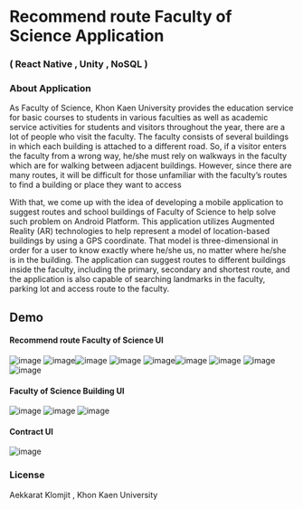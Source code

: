 # Recommend route Faculty of Science Application
### ( React Native , Unity , NoSQL ) 

### About Application

As Faculty of Science, Khon Kaen University provides the education service for basic courses to students in various faculties as well as academic service activities for students and visitors throughout the year, there are a lot of people who visit the faculty. The faculty consists of several buildings in which each building is attached to a different road. So, if a visitor enters the faculty from a wrong way, he/she must rely on walkways in the faculty which are for walking between adjacent buildings. However, since there are many routes, it will be difficult for those unfamiliar with the faculty’s routes to find a building or place they want to access

With that, we come up with the idea of developing a mobile application to suggest routes and school buildings of Faculty of Science to help solve such problem on Android Platform. This application utilizes Augmented Reality (AR) technologies to help represent a model of location-based buildings by using a GPS coordinate. That model is three-dimensional in order for a user to know exactly where he/she us, no matter where he/she is in the building. The application can suggest routes to different buildings inside the faculty, including the primary, secondary and shortest route, and the application is also capable of searching landmarks in the faculty, parking lot and access route to the faculty.


## Demo


 #### Recommend route Faculty of Science UI
 
![image](https://user-images.githubusercontent.com/56069441/122420286-c3722500-cfb5-11eb-9299-26a0f261eeb7.png)  ![image](https://user-images.githubusercontent.com/56069441/122420158-a6d5ed00-cfb5-11eb-8c16-fd7145ef6b36.png)![image](https://user-images.githubusercontent.com/56069441/122420382-d97fe580-cfb5-11eb-8936-1fc0c990a13f.png) ![image](https://user-images.githubusercontent.com/56069441/122420529-f4eaf080-cfb5-11eb-97bd-a49f14968764.png) ![image](https://user-images.githubusercontent.com/56069441/122420884-311e5100-cfb6-11eb-9c8a-587bce5e431d.png)![image](https://user-images.githubusercontent.com/56069441/122421203-6b87ee00-cfb6-11eb-92b9-e9acaa10df59.png)
![image](https://user-images.githubusercontent.com/56069441/122421936-f1a43480-cfb6-11eb-8a96-7a1d90965e83.png)  ![image](https://user-images.githubusercontent.com/56069441/122421981-fa950600-cfb6-11eb-9af0-44a9c56e2b24.png)  ![image](https://user-images.githubusercontent.com/56069441/122422126-1ac4c500-cfb7-11eb-974e-213e0d97788e.png)
 
 
 #### Faculty of Science Building  UI
 
 ![image](https://user-images.githubusercontent.com/56069441/122422383-4cd62700-cfb7-11eb-8cac-57cb6d8779d5.png) ![image](https://user-images.githubusercontent.com/56069441/122422467-5eb7ca00-cfb7-11eb-8647-150864365015.png) ![image](https://user-images.githubusercontent.com/56069441/122422533-6bd4b900-cfb7-11eb-9d53-1228ecc5a09f.png)
 
 
 #### Contract UI
 
 ![image](https://user-images.githubusercontent.com/56069441/122422614-7d1dc580-cfb7-11eb-8da3-83d7f31fd8b5.png)
 
 ### License
 Aekkarat Klomjit , Khon Kaen University
